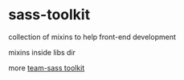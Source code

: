 sass-toolkit
============

collection of mixins to help front-end development

mixins inside libs dir

more [team-sass toolkit](https://github.com/Team-Sass/toolkit)
